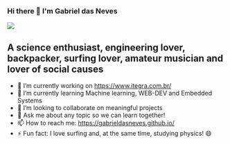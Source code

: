 ### Hi there 👋 I'm Gabriel das Neves

![](https://media.giphy.com/media/FRuActlQlBqWA/giphy.gif)

## A science enthusiast, engineering lover, backpacker, surfing lover, amateur musician and lover of social causes

- 🔭 I’m currently working on https://www.itegra.com.br/
- 🌱 I’m currently learning Machine learning, WEB-DEV and Embedded Systems
- 👯 I’m looking to collaborate on meaningful projects 
- 💬 Ask me about any topic so we can learn together!
- 📫 How to reach me: https://gabrieldasneves.github.io/
- ⚡ Fun fact: I love surfing and, at the same time, studying physics! 😄 
